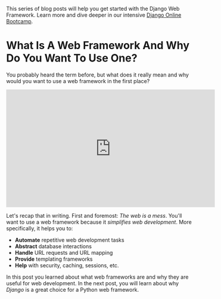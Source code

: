 This series of blog posts will help you get started with the Django Web Framework. Learn more and dive deeper in our intensive [Django Online Bootcamp](https://codingnomads.co/courses/django-course-learn-django-online).

# What Is A Web Framework And Why Do You Want To Use One?

You probably heard the term before, but what does it really mean and why would you want to use a web framework in the first place?

<iframe width="560" height="315" src="https://www.youtube.com/watch?v=7oMt5AaTJS4" frameborder="0" allow="accelerometer; autoplay; encrypted-media; gyroscope; picture-in-picture" allowfullscreen></iframe>

Let's recap that in writing. First and foremost: _The web is a mess_. You'll want to use a web framework because it _simplifies web development_. More specifically, it helps you to:

- **Automate** repetitive web development tasks
- **Abstract** database interactions
- **Handle** URL requests and URL mapping
- **Provide** templating frameworks
- **Help** with security, caching, sessions, etc.

In this post you learned about what web frameworks are and why they are useful for web development. In the next post, you will learn about why _Django_ is a great choice for a Python web framework.
